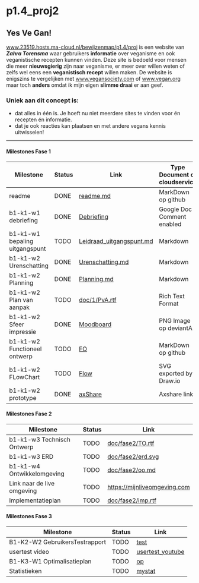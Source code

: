 # p1.4_proj2

## Yes Ve Gan!
www.23519.hosts.ma-cloud.nl/bewijzenmap/p1.4/proj is een website van ___Zahra Torensma___ waar gebruikers __informatie__ over veganisme en ook veganistische recepten kunnen vinden. Deze site is bedoeld voor mensen die meer __nieuwsgierig__ zijn naar veganisme, er meer over willen weten of zelfs wel eens een __veganistisch recept__ willen maken.
De website is enigszins te vergelijken met www.vegansociety.com of www.vegan.org maar toch __anders__ omdat ik mijn eigen __slimme draai__ er aan geef.

### Uniek aan dit concept is: 
 * dat alles in één is. Je hoeft nu niet meerdere sites te vinden voor én recepten én informatie.
 * dat je ook reacties kan plaatsen en met andere vegans kennis uitwisselen!

---
#### Milestones Fase 1
| Milestone  | Status | Link | Type Document of cloudservice |
| ------ |  ------ | ------ | ------ |
| readme                         | DONE |  [readme.md]            | MarkDown op github |
| b1-k1-w1 debriefing            | DONE | [Debriefing]            | Google Doc Comment enabled |
| b1-k1-w1 bepaling uitgangspunt | TODO | [Leidraad_uitgangspunt.md] | Markdown |
| b1-k1-w2 Urenschatting         | DONE | [Urenschatting.md]| Markdown |
| b1-k1-w2 Planning              | DONE | [Planning.md]     | Markdown |
| b1-k1-w2 Plan van aanpak       | TODO | [doc/1/PvA.rtf]         | Rich Text Format |
| b1-k1-w2 Sfeer impressie       | DONE | [Moodboard]       | PNG Image op deviantArt |
| b1-k1-w2 Functioneel ontwerp   | TODO | [FO]                    | MarkDown op github |
| b1-k1-w2 FLowChart             | TODO | [Flow]                  | SVG exported by Draw.io |
| b1-k1-w2 prototype             | DONE | [axShare]               | Axshare link |

   [readme.md]: <https://github.com/ZahraTorensma/p1.4_proj2/master/readme.md>
   [Leidraad_uitgangspunt.md]: <https://#>
   [Debriefing]: <http://23519.hosts.ma-cloud.nl/bewijzenmap/p1.4/proj/doc/schriftelijkadvies.pdf>
   [doc/1/PvA.rtf]: <https://github.com/HjalmarSnoep/MyBandStarter/blob/master/doc/1/PvA.rtf>
   [Urenschatting.md]: <https://github.com/ZahraTorensma/p1.4_proj2/blob/master/Urenschatting.md>
   [Planning.md]: <https://github.com/ZahraTorensma/p1.4_proj2/blob/master/Planning.md>
   [Moodboard]: <http://23519.hosts.ma-cloud.nl/bewijzenmap/p1.4/proj/moodboard/MoodboardZAHRA_TORENSMA.png>
   [FO]: <https://#>
   [Flow]: <https://#>
   [axShare]: <http://u6duzw.axshare.com/#g=1&p=home_desk>

#### Milestones Fase 2
| Milestone  | Status | Link |
| ------ |  ------ | ------ |
| b1-k1-w3 Technisch Ontwerp |  TODO |  [doc/fase2/TO.rtf] |
| b1-k1-w3 ERD               |  TODO |  [doc/fase2/erd.svg] |
| b1-k1-w4 Ontwikkelomgeving |  TODO |  [doc/fase2/oo.md]|
| Link naar de live omgeving |  TODO |  <https://mijnliveomgeving.com>|
| Implementatieplan          | TODO |  [doc/fase2/imp.rtf] |

   [doc/fase2/TO.rtf]: <https://github.com/ZahraTorensma/doc/fase2/TO.rtf>
   [doc/fase2/erd.svg]: <https://github.com/ZahraTorensma/doc/fase2/erd.svg>
   [doc/fase2/oo.md]: <https://github.com/ZahraTorensma/doc/fase2/oo.md>
   [doc/fase2/imp.rtf]: <http://github.com/ZahraTorensma/doc/fase2/imp.rtf>
   
#### Milestones Fase 3
| Milestone  | Status | Link |
| ------ |  ------ | ------ |
| B1-K2-W2 GebruikersTestrapport | TODO |  [test] |
| usertest video | TODO |[usertest_youtube] |
| B1-K3-W1 Optimalisatieplan | TODO |  [op] |
| Statistieken | TODO |  [mystat]|

 [usertest_youtube]: <https://#>
 [test]: <https://#>
 [op]: <https://#>
 [mystat]: <https://#>




